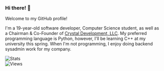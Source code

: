 ### Hi there! 👋

Welcome to my GitHub profile!

I'm a 19-year-old software developer, Computer Science student, as well as a Chairman & Co-Founder of [Crystal Development, LLC](https://github.com/Crystal-Development-LLC).
My preferred programming language is Python, however, I'll be learning C++ at my university this spring. When I'm not programming, I enjoy doing backend sysadmin work for my company.

![Stats](https://github-readme-stats.vercel.app/api?username=xEricL&theme=prussian&show_icons=true&count_private=true&hide=stars,prs,issues,contribs)<br>
![Views](https://komarev.com/ghpvc/?username=xEricL&style=flat-square&color=green)
